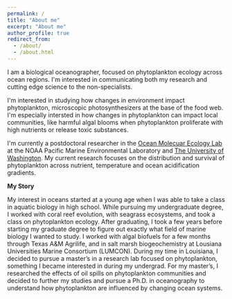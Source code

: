 ```yaml
---
permalink: /
title: "About me"
excerpt: "About me"
author_profile: true
redirect_from: 
  - /about/
  - /about.html
---
```


I am a biological oceanographer, focused on phytoplankton ecology across ocean regions. I'm interested in communicating both my research and cutting edge science to the non-specialists.

I'm interested in studying how changes in environment impact phytoplankton, microscopic photosynthesizers at the base of the food web. I'm especially intersted in how changes in phytoplankton can impact local communities, like harmful algal blooms when phytoplankton proliferate with high nutrients or release toxic substances.

I'm currently a postdoctoral researcher in the <a href='https://www.pmel.noaa.gov/ocean-molecular-ecology/'>Ocean Molecuar Ecology Lab</a> at the NOAA Pacific Marine Environmental Laboratory and <a href='https://cicoes.uw.edu/'>The University of Washington</a>. My current research focuses on the distribution and survival of phytoplankton across nutrient, temperature and ocean acidification gradients.

**My Story**

My interest in oceans started at a young age when I was able to take a class in aquatic biology in high school. While pursuing my undergraduate degree, I worked with coral reef evolution, with seagrass ecosystems, and took a class on phytoplankton ecology. After graduating, I took a few years before starting my graduate degree to figure out exactly what field of marine biology I wanted to study. I worked with algal biofuels for a few months through Texas A&M Agrilife, and in salt marsh biogeochemistry at Lousiana Universities Marine Consortium (LUMCON). During my time in Louisiana, I decided to pursue a master’s in a research lab focused on phytoplankton, something I became interested in during my undergrad. For my master’s, I researched the effects of oil spills on phytoplankton communities and decided to further my studies and pursue a Ph.D. in oceanography to understand how phytoplankton are influenced by changing ocean systems.
